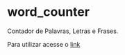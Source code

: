 # word_counter
Contador de Palavras, Letras e Frases.

Para utilizar acesse o [link](https://emersonlimaa.github.io/word_counter/)
